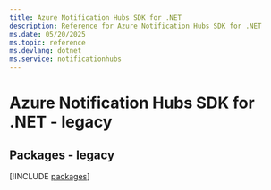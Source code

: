 ```yaml
---
title: Azure Notification Hubs SDK for .NET
description: Reference for Azure Notification Hubs SDK for .NET
ms.date: 05/20/2025
ms.topic: reference
ms.devlang: dotnet
ms.service: notificationhubs
---
```

# Azure Notification Hubs SDK for .NET - legacy
## Packages - legacy
[!INCLUDE [packages](notification-hubs-index.md)]